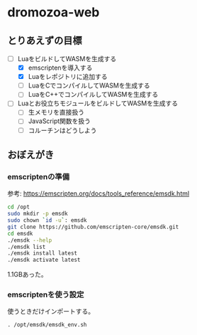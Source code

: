 # dromozoa-web

## とりあえずの目標

-[ ] LuaをビルドしてWASMを生成する
  -[x] emscriptenを導入する
  -[x] Luaをレポジトリに追加する
  -[ ] LuaをCでコンパイルしてWASMを生成する
  -[ ] LuaをC++でコンパイルしてWASMを生成する
-[ ] Luaとお役立ちモジュールをビルドしてWASMを生成する
  -[ ] 生メモリを直接扱う
  -[ ] JavaScript関数を扱う
  -[ ] コルーチンはどうしよう

## おぼえがき

### emscriptenの準備

参考: https://emscripten.org/docs/tools_reference/emsdk.html

```sh
cd /opt
sudo mkdir -p emsdk
sudo chown `id -u`: emsdk
git clone https://github.com/emscripten-core/emsdk.git
cd emsdk
./emsdk --help
./emsdk list
./emsdk install latest
./emsdk activate latest
```

1.1GBあった。

### emscriptenを使う設定

使うときだけインポートする。

```
. /opt/emsdk/emsdk_env.sh
```

